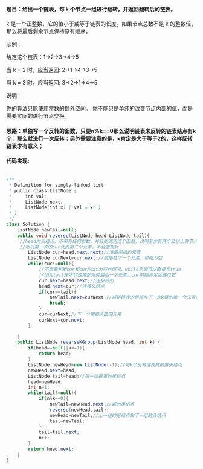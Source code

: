 ﻿####   题目：给出一个链表，每 k 个节点一组进行翻转，并返回翻转后的链表。

k 是一个正整数，它的值小于或等于链表的长度。如果节点总数不是 k 的整数倍，那么将最后剩余节点保持原有顺序。

示例 :

给定这个链表：1->2->3->4->5

当 k = 2 时，应当返回: 2->1->4->3->5

当 k = 3 时，应当返回: 3->2->1->4->5

说明 :

你的算法只能使用常数的额外空间。
你不能只是单纯的改变节点内部的值，而是需要实际的进行节点交换。

####   思路：单独写一个反转的函数，只要n%k==0那么说明链表未反转的链表结点有k个，那么就进行一次反转；另外需要注意的是，k肯定是大于等于2的，这样反转链表才有意义；
####   代码实现:
```java

/**
 * Definition for singly-linked list.
 * public class ListNode {
 *     int val;
 *     ListNode next;
 *     ListNode(int x) { val = x; }
 * }
 */
class Solution {
    ListNode newTail=null;
    public void reverse(ListNode head,ListNode tail){
     //head为头结点，不带有任何参数，并且能调用这个函数，说明至少有两个及以上的节点需要逆置，
     //所以第一次的cur代表第二个元素，不会空指针
        ListNode cur=head.next.next;//准备前插的元素
        ListNode curNext=cur.next;//前插的下一个元素，可能为空
        while(cur!=null){
            //不需要判断cur和curNext为空的情况，while里面可以直接写true
            //因为tail是本次逆置部分的最后一个元素，cur前插肯定会遇见它
            cur.next=head.next;//连接后面
            head.next=cur;//连接头结点
            if(cur==tail){
                newTail.next=curNext;//将新链表的尾部与下一次k链的第一个元素进行连接
                break;
            }
            cur=curNext;//下一个需要头插的元素
            curNext=cur.next;
        }
        
    }
    public ListNode reverseKGroup(ListNode head, int k) {
        if(head==null||k<=1){
            return head;
        }
        ListNode newHead=new ListNode(-1);//每k个反转链表的前置头结点
        newHead.next=head;
        ListNode tail=head;//每一组链表的尾结点
        head=newHead;
        int n=1;
        while(tail!=null){
            if(n%k==0){
                newTail=newHead.next;//新的尾结点
                reverse(newHead,tail);
                newHead=newTail;//上一组的尾结点做下一组的头结点
                tail=newTail; 
            }
            tail=tail.next;
            n++;
        }
        return head.next;
    }
}
```
